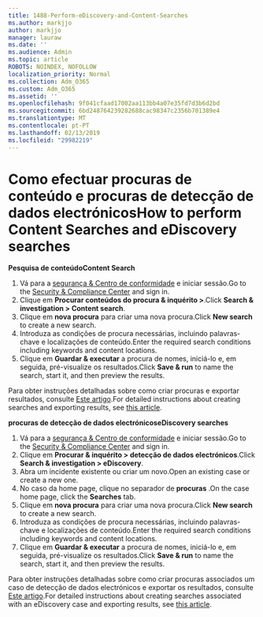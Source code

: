 ```yaml
---
title: 1488-Perform-eDiscovery-and-Content-Searches
ms.author: markjjo
author: markjjo
manager: lauraw
ms.date: ''
ms.audience: Admin
ms.topic: article
ROBOTS: NOINDEX, NOFOLLOW
localization_priority: Normal
ms.collection: Adm_O365
ms.custom: Adm_O365
ms.assetid: ''
ms.openlocfilehash: 9f041cfaad17002aa113bb4a07e35fd7d3b6d2bd
ms.sourcegitcommit: 6bd248764239282688cac98347c2356b701389e4
ms.translationtype: MT
ms.contentlocale: pt-PT
ms.lasthandoff: 02/13/2019
ms.locfileid: "29982219"
---
```

# <a name="how-to-perform-content-searches-and-ediscovery-searches"></a><span data-ttu-id="4c23b-102">Como efectuar procuras de conteúdo e procuras de detecção de dados electrónicos</span><span class="sxs-lookup"><span data-stu-id="4c23b-102">How to perform Content Searches and eDiscovery searches</span></span>

<span data-ttu-id="4c23b-103">**Pesquisa de conteúdo**</span><span class="sxs-lookup"><span data-stu-id="4c23b-103">**Content Search**</span></span>

1. <span data-ttu-id="4c23b-104">Vá para a [segurança & Centro de conformidade](https://protection.office.com) e iniciar sessão.</span><span class="sxs-lookup"><span data-stu-id="4c23b-104">Go to the [Security & Compliance Center](https://protection.office.com) and sign in.</span></span>
2. <span data-ttu-id="4c23b-105">Clique em **Procurar conteúdos do procura & inquérito >**.</span><span class="sxs-lookup"><span data-stu-id="4c23b-105">Click **Search & investigation > Content search**.</span></span>
3. <span data-ttu-id="4c23b-106">Clique em **nova procura** para criar uma nova procura.</span><span class="sxs-lookup"><span data-stu-id="4c23b-106">Click **New search** to create a new search.</span></span>
4. <span data-ttu-id="4c23b-107">Introduza as condições de procura necessárias, incluindo palavras-chave e localizações de conteúdo.</span><span class="sxs-lookup"><span data-stu-id="4c23b-107">Enter the required search conditions including keywords and content locations.</span></span>  
5. <span data-ttu-id="4c23b-108">Clique em **Guardar & executar** a procura de nomes, iniciá-lo e, em seguida, pré-visualize os resultados.</span><span class="sxs-lookup"><span data-stu-id="4c23b-108">Click **Save & run** to name the search, start it, and then preview the results.</span></span> 
 
<span data-ttu-id="4c23b-109">Para obter instruções detalhadas sobre como criar procuras e exportar resultados, consulte [Este artigo](https://docs.microsoft.com/office365/securitycompliance/content-search).</span><span class="sxs-lookup"><span data-stu-id="4c23b-109">For detailed instructions about creating searches and exporting results, see [this article](https://docs.microsoft.com/office365/securitycompliance/content-search).</span></span>

<span data-ttu-id="4c23b-110">**procuras de detecção de dados electrónicos**</span><span class="sxs-lookup"><span data-stu-id="4c23b-110">**eDiscovery searches**</span></span>

1. <span data-ttu-id="4c23b-111">Vá para a [segurança & Centro de conformidade](https://protection.office.com) e iniciar sessão.</span><span class="sxs-lookup"><span data-stu-id="4c23b-111">Go to the [Security & Compliance Center](https://protection.office.com) and sign in.</span></span>
2. <span data-ttu-id="4c23b-112">Clique em **Procurar & inquérito > detecção de dados electrónicos**.</span><span class="sxs-lookup"><span data-stu-id="4c23b-112">Click **Search & investigation > eDiscovery**.</span></span>
3. <span data-ttu-id="4c23b-113">Abra um incidente existente ou criar um novo.</span><span class="sxs-lookup"><span data-stu-id="4c23b-113">Open an existing case or create a new one.</span></span>
4. <span data-ttu-id="4c23b-114">No caso da home page, clique no separador de **procuras** .</span><span class="sxs-lookup"><span data-stu-id="4c23b-114">On the case home page, click the **Searches** tab.</span></span>  
5. <span data-ttu-id="4c23b-115">Clique em **nova procura** para criar uma nova procura.</span><span class="sxs-lookup"><span data-stu-id="4c23b-115">Click **New search** to create a new search.</span></span>
6. <span data-ttu-id="4c23b-116">Introduza as condições de procura necessárias, incluindo palavras-chave e localizações de conteúdo.</span><span class="sxs-lookup"><span data-stu-id="4c23b-116">Enter the required search conditions including keywords and content locations.</span></span>  
7. <span data-ttu-id="4c23b-117">Clique em **Guardar & executar** a procura de nomes, iniciá-lo e, em seguida, pré-visualize os resultados.</span><span class="sxs-lookup"><span data-stu-id="4c23b-117">Click **Save & run** to name the search, start it, and then preview the results.</span></span>

<span data-ttu-id="4c23b-118">Para obter instruções detalhadas sobre como criar procuras associados um caso de detecção de dados electrónicos e exportar os resultados, consulte [Este artigo](https://docs.microsoft.com/office365/securitycompliance/ediscovery-cases).</span><span class="sxs-lookup"><span data-stu-id="4c23b-118">For detailed instructions about creating searches associated with an eDiscovery case and exporting results, see [this article](https://docs.microsoft.com/office365/securitycompliance/ediscovery-cases).</span></span>
